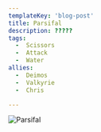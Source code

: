 ```yaml
---
templateKey: 'blog-post'
title: Parsifal
description: ?????
tags:
  -  Scissors
  -  Attack
  -  Water
allies:
  -  Deimos
  -  Valkyrie
  -  Chris

---
```

![Parsifal](/img/Parsifal.png)
